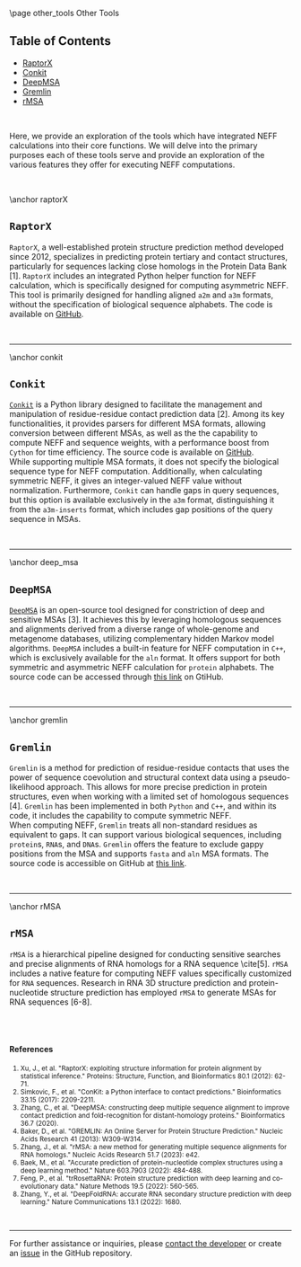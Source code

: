 \page other_tools Other Tools

## Table of Contents
- [RaptorX](#raptorX)
- [Conkit](#conkit)
- [DeepMSA](#deep_msa)
- [Gremlin](#gremlin)
- [rMSA](#rMSA)

<br>

Here, we provide an exploration of the tools which have integrated NEFF calculations into their core functions. We will delve into the primary purposes each of these tools serve and provide an exploration of the various features they offer for executing NEFF computations.

<br>

\anchor raptorX
## `RaptorX`
`RaptorX`, a well-established protein structure prediction method developed since 2012, specializes in predicting protein tertiary and contact structures, particularly for sequences lacking close homologs in the Protein Data Bank [1]. `RaptorX` includes an integrated Python helper function for NEFF calculation, which is specifically designed for computing asymmetric NEFF. This tool is primarily designed for handling aligned `a2m` and `a3m` formats, without the specification of biological sequence alphabets. The code is available on [GitHub](https://github.com/j3xugit/RaptorX-3DModeling/tree/master/BuildFeatures/Helpers/CalcMeff.py).

<br>

---
\anchor conkit
## `Conkit`
[`Conkit`](https://www.conkit.org) is a Python library designed to facilitate the management and manipulation of residue-residue contact prediction data [2]. Among its key functionalities, it provides parsers for different MSA formats, allowing conversion between different MSAs, as well as the the capability to compute NEFF and sequence weights, with a performance boost from `Cython` for time efficiency. The source code is available on [GitHub](https://github.com/rigdenlab/conkit/blob/master/conkit/core/sequencefile.py). <br>
While supporting multiple MSA formats, it does not specify the biological sequence type for NEFF computation. Additionally, when calculating symmetric NEFF, it gives an integer-valued NEFF value without normalization. Furthermore, `Conkit` can handle gaps in query sequences, but this option is available exclusively in the `a3m` format, distinguishing it from the `a3m-inserts` format, which includes gap positions of the query sequence in MSAs.

<br>

---
\anchor deep_msa
## `DeepMSA`
[`DeepMSA`](https://zhanggroup.org/DeepMSA/) is an open-source tool designed for constriction of deep and sensitive MSAs [3]. It achieves this by leveraging homologous sequences and alignments derived from a diverse range of whole-genome and metagenome databases, utilizing complementary hidden Markov model algorithms. `DeepMSA` includes a built-in feature for NEFF computation in `C++`, which is exclusively available for the `aln` format. It offers support for both symmetric and asymmetric NEFF calculation for `protein` alphabets. The source code can be accessed through [this link](https://github.com/kad-ecoli/MSAParser/blob/master/calNf.cpp) on GtiHub.

<br>

---
\anchor gremlin
## `Gremlin`
`Gremlin` is a method for prediction of residue-residue contacts that uses the power of sequence coevolution and structural context data using a pseudo-likelihood approach. This allows for more precise prediction in protein structures, even when working with a limited set of homologous sequences [4]. `Gremlin` has been implemented in both `Python` and `C++`, and within its code, it includes the capability to compute symmetric NEFF.<br>
When computing NEFF, `Gremlin` treats all non-standard residues as equivalent to gaps. It can support various biological sequences, including `protein`s, `RNA`s, and `DNA`s. `Gremlin` offers the feature to exclude gappy positions from the MSA and supports `fasta` and `aln` MSA formats. The source code is accessible on GitHub at [this link](https://github.com/sokrypton/GREMLIN_CPP/blob/master/gremlin_cpp.cpp).

<br>

---
\anchor rMSA
## `rMSA`
`rMSA` is a hierarchical pipeline designed for conducting sensitive searches and precise alignments of RNA homologs for a RNA sequence \cite[5]. `rMSA` includes a native feature for computing NEFF values specifically customized for `RNA` sequences. Research in RNA 3D structure prediction and protein-nucleotide structure prediction has employed `rMSA` to generate MSAs for RNA sequences [6-8]. <br>

<br><br>

#### References
<small>

1. Xu, J., et al. "RaptorX: exploiting structure information for protein alignment by statistical inference." Proteins: Structure, Function, and Bioinformatics 80.1 (2012): 62-71.
2. Simkovic, F., et al. "ConKit: a Python interface to contact predictions." Bioinformatics 33.15 (2017): 2209-2211.
3. Zhang, C., et al. "DeepMSA: constructing deep multiple sequence alignment to improve contact prediction and fold-recognition for distant-homology proteins." Bioinformatics 36.7 (2020).
4. Baker, D., et al. "GREMLIN: An Online Server for Protein Structure Prediction." Nucleic Acids Research 41 (2013): W309-W314.
5. Zhang, J., et al. "rMSA: a new method for generating multiple sequence alignments for RNA homologs." Nucleic Acids Research 51.7 (2023): e42.
6. Baek, M., et al. "Accurate prediction of protein-nucleotide complex structures using a deep learning method." Nature 603.7903 (2022): 484-488.
7. Feng, P., et al. "trRosettaRNA: Protein structure prediction with deep learning and co-evolutionary data." Nature Methods 19.5 (2022): 560-565.
8. Zhang, Y., et al. "DeepFoldRNA: accurate RNA secondary structure prediction with deep learning." Nature Communications 13.1 (2022): 1680.
</small>
<br>

----------------
For further assistance or inquiries, please [contact the developer](mailto:haghani@vt.edu) or create an [issue](https://github.com/Maryam-Haghani/Neffy/issues) in the GitHub repository.
